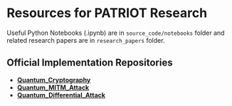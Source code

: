# Resources for PATRIOT Research
Useful Python Notebooks (.ipynb) are in `source_code/notebooks` folder and related research papers are in `research_papers` folder.

## Official Implementation Repositories

- __[Quantum_Cryptography](https://github.com/bmedicke/quantum_cryptography/tree/main)__
- __[Quantum_MITM_Attack](https://github.com/AndreSchrottenloher/)__
- __[Quantum_Differential_Attack](https://github.com/tarunyadav/QuantumDifferentialAttack/tree/main)__

